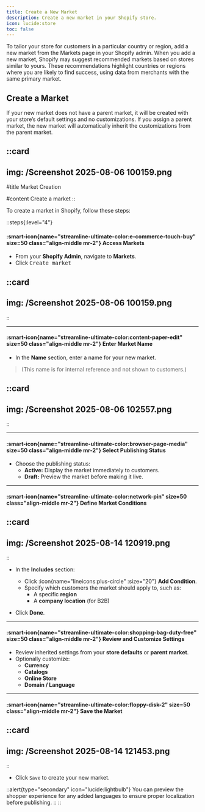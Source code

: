 ```yaml
---
title: Create a New Market
description: Create a new market in your Shopify store.
icon: lucide:store
toc: false
---
```


To tailor your store for customers in a particular country or region, add a new market from the Markets page in your Shopify admin. 
When you add a new market, Shopify may suggest recommended markets based on stores similar to yours. These recommendations highlight countries or regions where you are likely to find success, using data from merchants with the same primary market.

## Create a Market

If your new market does not have a parent market, it will be created with your store’s default settings and no customizations. If you assign a parent market, the new market will automatically inherit the customizations from the parent market.

::card
---
img: /Screenshot 2025-08-06 100159.png
---
#title
Market Creation

#content
Create a market
::

To create a market in Shopify, follow these steps:

::steps{:level="4"}

#### :smart-icon{name="streamline-ultimate-color:e-commerce-touch-buy" size=50 class="align-middle mr-2"} Access Markets  

- From your **Shopify Admin**, navigate to **Markets**.
- Click <kbd class="min-h-7.5 inline-flex justify-center items-center py-1 px-1.5 bg-white border border-gray-200 font-JetBrains Mono text-sm text-gray-800 shadow-[0px_2px_0px_0px_rgba(0,0,0,0.08)] dark:bg-neutral-900 dark:border-neutral-700 dark:text-neutral-200 dark:shadow-[0px_2px_0px_0px_rgba(255,255,255,0.1)] rounded-md">
    Create market
  </kbd>

::card
---
img: /Screenshot 2025-08-06 100159.png
---
::

---

#### :smart-icon{name="streamline-ultimate-color:content-paper-edit" size=50 class="align-middle mr-2"} Enter Market Name  

- In the **Name** section, enter a name for your new market.  
> (This name is for internal reference and not shown to customers.) 

::card
---
img: /Screenshot 2025-08-06 102557.png
---
::

---

#### :smart-icon{name="streamline-ultimate-color:browser-page-media" size=50 class="align-middle mr-2"} Select Publishing Status  

- Choose the publishing status:
  - **Active:** Display the market immediately to customers.
  - **Draft:** Preview the market before making it live.

---

#### :smart-icon{name="streamline-ultimate-color:network-pin" size=50 class="align-middle mr-2"} Define Market Conditions  

::card
---
img: /Screenshot 2025-08-14 120919.png
---
::

- In the **Includes** section:
  - Click :icon{name="lineicons:plus-circle" :size="20"} **Add Condition**.
  - Specify which customers the market should apply to, such as:
    - A specific **region**
    - A **company location** (for B2B)


- Click **Done**.

---

#### :smart-icon{name="streamline-ultimate-color:shopping-bag-duty-free" size=50 class="align-middle mr-2"} Review and Customize Settings  

- Review inherited settings from your **store defaults** or **parent market**.
- Optionally customize:
  - **Currency**
  - **Catalogs**
  - **Online Store**
  - **Domain / Language**

---

#### :smart-icon{name="streamline-ultimate-color:floppy-disk-2" size=50 class="align-middle mr-2"} Save the Market  

::card
---
img: /Screenshot 2025-08-14 121453.png
---
::

- Click `Save` to create your new market.

::alert{type="secondary" icon="lucide:lightbulb"}
You can preview the shopper experience for any added languages to ensure proper localization before publishing.
::
::


